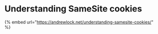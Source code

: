 # Understanding  SameSite cookies

{% embed url="https://andrewlock.net/understanding-samesite-cookies/" %}

